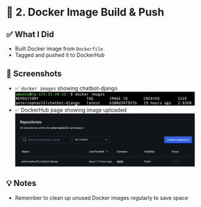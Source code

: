 # 🐳 2. Docker Image Build & Push

## ✅ What I Did
- Built Docker image from `Dockerfile`
- Tagged and pushed it to DockerHub

## 📸 Screenshots
- ✅ `docker images` showing chatbot-django
![Docker images](images/docker-image.JPG)
- ✅ DockerHub page showing image uploaded
![DockerHub](images/dockerhub.JPG)


## 💡 Notes
- Remember to clean up unused Docker images regularly to save space
